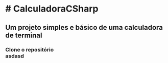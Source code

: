 <h1># CalculadoraCSharp</h1>

<h2>Um projeto simples e básico de uma calculadora de terminal</h2>
<h3>
  Clone o repositório
  <br />
  asdasd
</h3>
